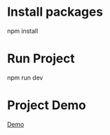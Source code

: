 # Install packages
npm install

# Run Project
npm run dev

# Project Demo
[Demo](https://movie-project-virid-six.vercel.app/)
